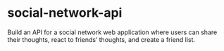 # social-network-api
 Build an API for a social network web application where users can share their thoughts, react to friends’ thoughts, and create a friend list.
